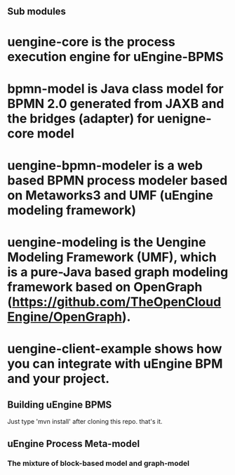 
Sub modules
-----------

# uengine-core is the process execution engine for uEngine-BPMS
# bpmn-model is Java class model for BPMN 2.0 generated from JAXB and the bridges (adapter) for uenigne-core model
# uengine-bpmn-modeler is a web based BPMN process modeler based on Metaworks3 and UMF (uEngine modeling framework)
# uengine-modeling is the Uengine Modeling Framework (UMF), which is a pure-Java based graph modeling framework based on OpenGraph (https://github.com/TheOpenCloudEngine/OpenGraph).
# uengine-client-example shows how you can integrate with uEngine BPM and your project.


Building uEngine BPMS
---------------------

Just type 'mvn install' after cloning this repo. that's it.


uEngine Process Meta-model
--------------------------

### The mixture of block-based model and graph-model  




